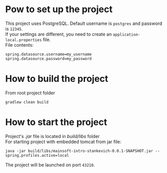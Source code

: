 # Рow to set up the project

This project uses PostgreSQL. Default username is `postgres` and password is `12345`.  
If your settings are different, you need to create an `application-local.properties` file.  
File contents:  
```
spring.datasource.username=my_username
spring.datasource.password=my_password
```

# How to build the project  
From root project folder
```
gradlew clean build
```

# How to start the project  
Project's *.jar* file is located in *build/libs* folder  
For starting project with embedded tomcat from jar file:  
```
java -jar build/libs/mainsoft-intro-stankevich-0.0.1-SNAPSHOT.jar --spring.profiles.active=local
```
The project will be launched on port `43210`.
